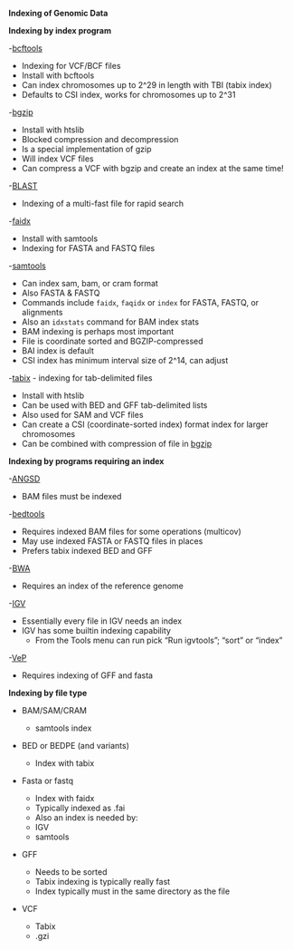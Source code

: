 **Indexing of Genomic Data**


**Indexing by index program**

-[bcftools](http://samtools.github.io/bcftools/bcftools.html#index)
*   Indexing for VCF/BCF files
*   Install with bcftools
*   Can index chromosomes up to 2^29 in length with TBI (tabix index)
*   Defaults to CSI index, works for chromosomes up to 2^31

-[bgzip](http://www.htslib.org/doc/bgzip.html)
*   Install with htslib
*   Blocked compression and decompression
*   Is a special implementation of gzip
*   Will index VCF files
*   Can compress a VCF with bgzip and create an index at the same time!

-[BLAST](https://blast.ncbi.nlm.nih.gov/Blast.cgi)
*   Indexing of a multi-fast file for rapid search

-[faidx](http://www.htslib.org/doc/faidx.html)
*   Install with samtools
*   Indexing for FASTA and FASTQ files

-[samtools](http://www.htslib.org/doc/samtools-index.html)
*   Can index sam, bam, or cram format
*   Also FASTA & FASTQ
*   Commands include `faidx`, `faqidx` or `index` for FASTA, FASTQ, or alignments
*   Also an `idxstats` command for BAM index stats
*   BAM indexing is perhaps most important
*   File is coordinate sorted and BGZIP-compressed
*   BAI index is default
*   CSI index has minimum interval size of 2^14, can adjust

-[tabix](https://www.htslib.org/doc/tabix.html) - indexing for tab-delimited files
*   Install with htslib
*   Can be used with BED and GFF tab-delimited lists
*   Also used for SAM and VCF files
*   Can create a CSI (coordinate-sorted index) format index for larger chromosomes
*   Can be combined with compression of file in [bgzip](http://www.htslib.org/doc/bgzip.html)


**Indexing by programs requiring an index**

-[ANGSD](http://www.popgen.dk/angsd/index.php/ANGSD)
*   BAM files must be indexed

-[bedtools](https://bedtools.readthedocs.io/en/latest/)
*   Requires indexed BAM files for some operations (multicov)
*   May use indexed FASTA or FASTQ files in places
*   Prefers tabix indexed BED and GFF

-[BWA](http://bio-bwa.sourceforge.net)
*   Requires an index of the reference genome

-[IGV](http://software.broadinstitute.org/software/igv/)
*   Essentially every file in IGV needs an index
*   IGV has some builtin indexing capability
    *   From the Tools menu can run pick “Run igvtools”;  “sort” or “index”

-[VeP](https://useast.ensembl.org/info/docs/tools/vep/index.html)
*   Requires indexing of GFF and fasta


**Indexing by file type**

*   BAM/SAM/CRAM
    *   samtools index

*   BED or BEDPE (and variants)
    *   Index with tabix

*   Fasta or fastq
    *   Index with faidx
    *   Typically indexed as .fai
    *   Also an index is needed by:
    *   IGV
    *   samtools

*   GFF
    *   Needs to be sorted
    *   Tabix indexing is typically really fast
    *   Index typically must in the same directory as the file

*   VCF
    *  Tabix
    *  .gzi
